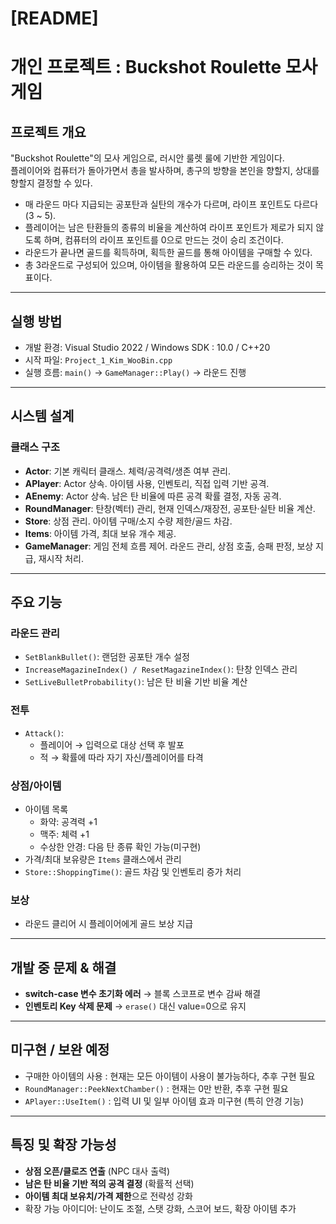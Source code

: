 # [README]
# 개인 프로젝트 : Buckshot Roulette 모사 게임

## 프로젝트 개요
"Buckshot Roulette"의 모사 게임으로, 러시안 룰렛 룰에 기반한 게임이다.  
플레이어와 컴퓨터가 돌아가면서 총을 발사하며, 총구의 방향을 본인을 향할지, 상대를 향할지 결정할 수 있다.  

- 매 라운드 마다 지급되는 공포탄과 실탄의 개수가 다르며, 라이프 포인트도 다르다(3 ~ 5).  
- 플레이어는 남은 탄환들의 종류의 비율을 계산하여 라이프 포인트가 제로가 되지 않도록 하며, 컴퓨터의 라이프 포인트를 0으로 만드는 것이 승리 조건이다.  
- 라운드가 끝나면 골드를 획득하며, 획득한 골드를 통해 아이템을 구매할 수 있다.  
- 총 3라운드로 구성되어 있으며, 아이템을 활용하여 모든 라운드를 승리하는 것이 목표이다. 
---

## 실행 방법
- 개발 환경: Visual Studio 2022 / Windows SDK : 10.0 / C++20  
- 시작 파일: `Project_1_Kim_WooBin.cpp`  
- 실행 흐름: `main()` → `GameManager::Play()` → 라운드 진행  

---

## 시스템 설계

### 클래스 구조
- **Actor**: 기본 캐릭터 클래스. 체력/공격력/생존 여부 관리.  
- **APlayer**: Actor 상속. 아이템 사용, 인벤토리, 직접 입력 기반 공격.  
- **AEnemy**: Actor 상속. 남은 탄 비율에 따른 공격 확률 결정, 자동 공격.  
- **RoundManager**: 탄창(벡터) 관리, 현재 인덱스/재장전, 공포탄·실탄 비율 계산.  
- **Store**: 상점 관리. 아이템 구매/소지 수량 제한/골드 차감.  
- **Items**: 아이템 가격, 최대 보유 개수 제공.  
- **GameManager**: 게임 전체 흐름 제어. 라운드 관리, 상점 호출, 승패 판정, 보상 지급, 재시작 처리.  

---

## 주요 기능

### 라운드 관리
- `SetBlankBullet()`: 랜덤한 공포탄 개수 설정  
- `IncreaseMagazineIndex() / ResetMagazineIndex()`: 탄창 인덱스 관리  
- `SetLiveBulletProbability()`: 남은 탄 비율 기반 비율 계산  

### 전투
- `Attack()`:  
  - 플레이어 → 입력으로 대상 선택 후 발포  
  - 적 → 확률에 따라 자기 자신/플레이어를 타격  

### 상점/아이템
- 아이템 목록  
  - 화약: 공격력 +1  
  - 맥주: 체력 +1  
  - 수상한 안경: 다음 탄 종류 확인 가능(미구현)  
- 가격/최대 보유량은 `Items` 클래스에서 관리  
- `Store::ShoppingTime()`: 골드 차감 및 인벤토리 증가 처리  

### 보상
- 라운드 클리어 시 플레이어에게 골드 보상 지급  

---

## 개발 중 문제 & 해결
- **switch-case 변수 초기화 에러** → 블록 스코프로 변수 감싸 해결  
- **인벤토리 Key 삭제 문제** → `erase()` 대신 value=0으로 유지  

---

## 미구현 / 보완 예정
- 구매한 아이템의 사용 : 현재는 모든 아이템이 사용이 불가능하다, 추후 구현 필요
- `RoundManager::PeekNextChamber()` : 현재는 0만 반환, 추후 구현 필요  
- `APlayer::UseItem()` : 입력 UI 및 일부 아이템 효과 미구현 (특히 안경 기능)  

---

## 특징 및 확장 가능성
- **상점 오픈/클로즈 연출** (NPC 대사 출력)  
- **남은 탄 비율 기반 적의 공격 결정** (확률적 선택)  
- **아이템 최대 보유치/가격 제한**으로 전략성 강화  
- 확장 가능 아이디어: 난이도 조절, 스탯 강화, 스코어 보드, 확장 아이템 추가  
